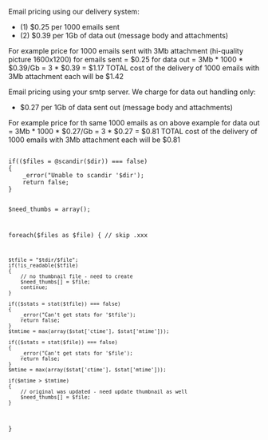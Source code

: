 Email pricing using our delivery system:
- (1) $0.25 per 1000 emails sent
- (2) $0.39 per 1Gb of data out (message body and attachments)
 
For example price for 1000 emails sent with 3Mb attachment (hi-quality picture 1600x1200)
for emails sent = $0.25
for data out = 3Mb * 1000 * $0.39/Gb = 3 * $0.39 = $1.17
TOTAL cost of the delivery of 1000 emails with 3Mb attachment each will be $1.42



Email pricing using your smtp server.
We charge for data out handling only:
- $0.27 per 1Gb of data sent out (message body and attachments)

For example price for th same 1000 emails as on above example
for data out = 3Mb * 1000 * $0.27/Gb = 3 * $0.27 = $0.81
TOTAL cost of the delivery of 1000 emails with 3Mb attachment each will be $0.81


<code>
if(($files = @scandir($dir)) === false)
{
    _error("Unable to scandir '$dir');
    return false;
}

$need_thumbs = array();

foreach($files as $file)
{
    // skip .xxx
    
    $tfile = "$tdir/$file";
    if(!is_readable($tfile)
    {
        // no thumbnail file - need to create
        $need_thumbs[] = $file;
        continue;
    }
    
    if(($stats = stat($tfile)) === false)
    {
        _error("Can't get stats for '$tfile');
        return false;
    }
    $tmtime = max(array($stat['ctime'], $stat['mtime']));
    
    if(($stats = stat($file)) === false)
    {
        _error("Can't get stats for '$file');
        return false;
    }
    $mtime = max(array($stat['ctime'], $stat['mtime']));
    
    if($mtime > $tmtime) 
    {
        // original was updated - need update thumbnail as well
        $need_thumbs[] = $file;
    }
}    
</code>

